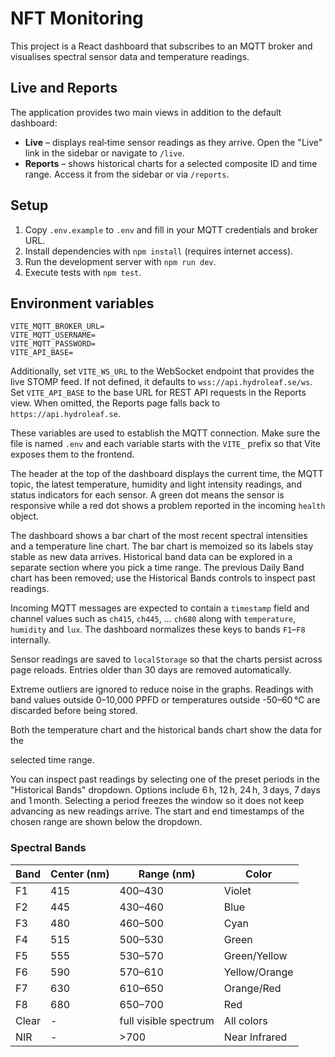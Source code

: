 # NFT Monitoring

This project is a React dashboard that subscribes to an MQTT broker and visualises spectral sensor data and temperature readings.

## Live and Reports

The application provides two main views in addition to the default dashboard:

- **Live** – displays real‑time sensor readings as they arrive. Open the "Live" link in the sidebar or navigate to `/live`.
- **Reports** – shows historical charts for a selected composite ID and time range. Access it from the sidebar or via `/reports`.

## Setup

1. Copy `.env.example` to `.env` and fill in your MQTT credentials and broker URL.
2. Install dependencies with `npm install` (requires internet access).
3. Run the development server with `npm run dev`.
4. Execute tests with `npm test`.

## Environment variables

```
VITE_MQTT_BROKER_URL=
VITE_MQTT_USERNAME=
VITE_MQTT_PASSWORD=
VITE_API_BASE=
```

Additionally, set `VITE_WS_URL` to the WebSocket endpoint that provides the live
STOMP feed. If not defined, it defaults to `wss://api.hydroleaf.se/ws`.
Set `VITE_API_BASE` to the base URL for REST API requests in the Reports view.
When omitted, the Reports page falls back to `https://api.hydroleaf.se`.

These variables are used to establish the MQTT connection.
Make sure the file is named `.env` and each variable starts with the `VITE_` prefix so that Vite exposes them to the frontend.

The header at the top of the dashboard displays the current time, the MQTT topic,
the latest temperature, humidity and light intensity readings, and status
indicators for each sensor. A green dot means the sensor is responsive while a
red dot shows a problem reported in the incoming `health` object.

The dashboard shows a bar chart of the most recent spectral intensities and a temperature line chart. The bar chart is memoized so its labels stay stable as new data arrives. Historical band data can be explored in a separate section where you pick a time range.
The previous Daily Band chart has been removed; use the Historical Bands controls to inspect past readings.

Incoming MQTT messages are expected to contain a `timestamp` field and channel
values such as `ch415`, `ch445`, … `ch680` along with `temperature`, `humidity`
and `lux`. The dashboard normalizes these keys to bands `F1`–`F8` internally.

Sensor readings are saved to `localStorage` so that the charts
persist across page reloads. Entries older than 30 days are removed
automatically.

Extreme outliers are ignored to reduce noise in the graphs. Readings
with band values outside 0–10,000 PPFD or temperatures outside -50–60 °C
are discarded before being stored.

Both the temperature chart and the historical bands chart show the data for the

selected time range.

You can inspect past readings by selecting one of the preset periods in the
"Historical Bands" dropdown. Options include 6 h, 12 h, 24 h, 3 days, 7 days and
1 month. Selecting a period freezes the window so it does not keep advancing as
new readings arrive. The start and end timestamps of the chosen range are shown
below the dropdown.
### Spectral Bands

| Band | Center (nm) | Range (nm) | Color |
|------|-------------|------------|-------|
| F1   | 415         | 400–430   | Violet |
| F2   | 445         | 430–460   | Blue |
| F3   | 480         | 460–500   | Cyan |
| F4   | 515         | 500–530   | Green |
| F5   | 555         | 530–570   | Green/Yellow |
| F6   | 590         | 570–610   | Yellow/Orange |
| F7   | 630         | 610–650   | Orange/Red |
| F8   | 680         | 650–700   | Red |
| Clear| -           | full visible spectrum | All colors |
| NIR  | -           | >700       | Near Infrared |
